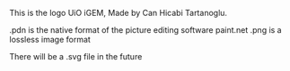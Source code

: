 This is the logo UiO iGEM, Made by Can Hicabi Tartanoglu.

.pdn is the native format of the picture editing software paint.net
.png is a lossless image format

There will be a .svg file in the future